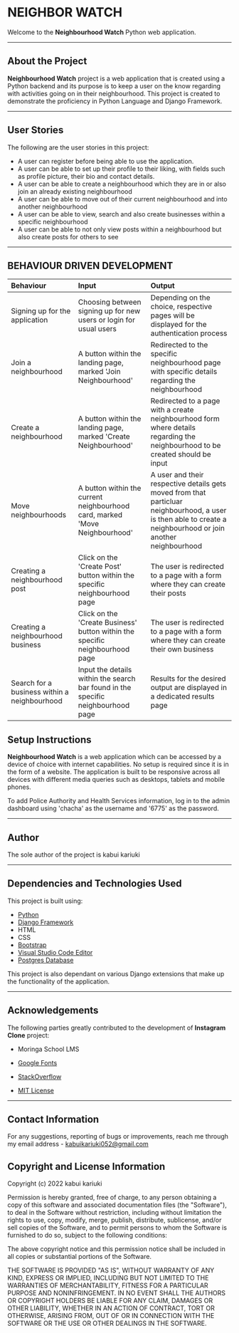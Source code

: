 # NEIGHBOR WATCH

Welcome to the **Neighbourhood Watch** Python web application.

<hr>

## About the Project


**Neighbourhood Watch** project is a web application that is created using a Python backend and its purpose is to keep a user on the know regarding with activities going on in their neighbourhood. This project is created to demonstrate the proficiency in Python Language and Django Framework.

<hr>

## User Stories

The following are the user stories in this project:

- A user can register before being able to use the application.
- A user can be able to set up their profile to their liking, with fields such as profile picture, their bio and contact details.
- A user can be able to create a neighbourhood which they are in or also join an already existing neighbourhood
- A user can be able to move out of their current neighbourhood and into another neighbourhood
- A user can be able to view, search and also create businesses within a specific neighbourhood
- A user can be able to not only view posts within a neighbourhood but also create posts for others to see

<hr>

## BEHAVIOUR DRIVEN DEVELOPMENT

|Behaviour|Input|Output|
|:--------|:-----|:----|
|Signing up for the application|Choosing between signing up for new users or login for usual users|Depending on the choice, respective pages will be displayed for the authentication process
|Join a neighbourhood|A button within the landing page, marked 'Join Neighbourhood'|Redirected to the specific neighbourhood page with specific details regarding the neighbourhood
|Create a neighbourhood|A button within the landing page, marked 'Create Neighbourhood'|Redirected to a page with a create neighbourhood form where details regarding the neighbourhood to be created should be input
|Move neighbourhoods|A button within the current neighbourhood card, marked 'Move Neighbourhood'|A user and their respective details gets moved from that particluar neighbourhood, a user is then able to create a neighbourhood or join another neighbourhood|
|Creating a neighbourhood post|Click on the 'Create Post' button within the specific neighbourhood page|The user is redirected to a page with a form where they can create their posts|
|Creating a neighbourhood business|Click on the 'Create Business' button within the specific neighbourhood page|The user is redirected to a page with a form where they can create their own business|
|Search for a business within a neighbourhood|Input the details within the search bar found in the specific neighbourhood page|Results for the desired output are displayed in a dedicated results page|

## Setup Instructions

**Neighbourhood Watch** is a web application which can be accessed by a device of choice with internet capabilities. No setup is required since it is in the form of a website. The application is built to be responsive across all devices with different media queries such as desktops, tablets and mobile phones.

To add Police Authority and Health Services information, log in to the admin dashboard using 'chacha' as the username and '6775' as the password.

<hr>

## Author

The sole author of the project is kabui kariuki

<hr>

## Dependencies and Technologies Used

This project is built using:

- [Python](https://www.python.org)
- [Django Framework](https://www.djangoproject.com/)
- HTML
- CSS
- [Bootstrap](https://getbootstrap.com/)
- [Visual Studio Code Editor](https://code.visualstudio.com/)
- [Postgres Database](https://www.postgresql.org/)

This project is also dependant on various Django extensions that make up the functionality of the application.

<hr>

## Acknowledgements

The following parties greatly contributed to the development of **Instagram Clone** project:

- Moringa School LMS
- [Google Fonts](https://fonts.google.com/specimen/Ephesis#pairings)

- [StackOverflow](https://stackoverflow.com/)

- [MIT License](https://opensource.org/licenses/MIT)

<hr>

## Contact Information

For any suggestions, reporting of bugs or improvements, reach me through my email address - kabuikariuki052@gmail.com

## Copyright and License Information

Copyright (c) 2022 kabui kariuki

Permission is hereby granted, free of charge, to any person obtaining
a copy of this software and associated documentation files (the
"Software"), to deal in the Software without restriction, including
without limitation the rights to use, copy, modify, merge, publish,
distribute, sublicense, and/or sell copies of the Software, and to
permit persons to whom the Software is furnished to do so, subject to
the following conditions:

The above copyright notice and this permission notice shall be
included in all copies or substantial portions of the Software.

THE SOFTWARE IS PROVIDED "AS IS", WITHOUT WARRANTY OF ANY KIND,
EXPRESS OR IMPLIED, INCLUDING BUT NOT LIMITED TO THE WARRANTIES OF
MERCHANTABILITY, FITNESS FOR A PARTICULAR PURPOSE AND
NONINFRINGEMENT. IN NO EVENT SHALL THE AUTHORS OR COPYRIGHT HOLDERS BE
LIABLE FOR ANY CLAIM, DAMAGES OR OTHER LIABILITY, WHETHER IN AN ACTION
OF CONTRACT, TORT OR OTHERWISE, ARISING FROM, OUT OF OR IN CONNECTION
WITH THE SOFTWARE OR THE USE OR OTHER DEALINGS IN THE SOFTWARE.
